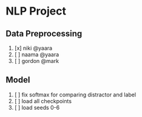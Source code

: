 # NLP Project

## Data Preprocessing
1. [x] niki @yaara
2. [ ] naama @yaara
3. [ ] gordon @mark

## Model
1. [ ] fix softmax for comparing distractor and label
2. [ ] load all checkpoints
3. [ ] load seeds 0-6
